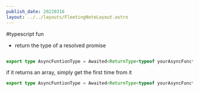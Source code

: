 ```yaml
---
publish_date: 20220316    
layout: ../../layouts/FleetingNoteLayout.astro
---
```


#typescript fun

- return the type of a resolved promise

```ts

export type AsyncFuntionType = Awaited<ReturnType<typeof yourAsyncFunction>>


```

if it returns an array, simply get the first time from it


```ts
export type AsyncFuntionType = Awaited<ReturnType<typeof yourAsyncFunction>>[0];

```
